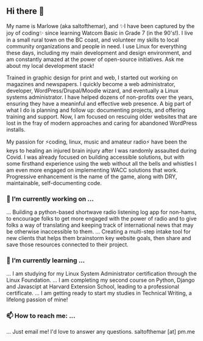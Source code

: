 ## Hi there 👋
My name is Marlowe (aka saltofthemar), and ✨I have been captured by the joy of coding✨ since learning Watcom Basic in Grade 7 (in the 90's!). I live in a small rural town on the BC coast, and volunteer my skills to local community organizations and people in need. I use Linux for everything these days, including my main development and design environment, and am constantly amazed at the power of open-source initiatives. Ask me about my local development stack!

Trained in graphic design for print and web, I started out working on magazines and newspapers. I quickly become a web administrator, developer, WordPress/Drupal/Moodle wizard, and eventually a Linux systems administrator. I have helped dozens of non-profits over the years, ensuring they have a meaninful and effective web presence. A big part of what I do is planning and follow up: documenting projects, and offering training and support. Now, I am focused on rescuing older websites that are lost in the fray of modern approaches and caring for abandoned WordPress installs. 

My passion for ⚡coding, linux, music and amateur radio⚡ have been the keys to healing an injured brain injury after I was randomly assaulted during Covid. I was already focused on building accessible solutions, but with some firsthand experience using the web without all the bells and whistles I am even more engaged on implementing WACC solutions that work. Progressive enhancement is the name of the game, along with DRY, maintainable, self-documenting code.

### 🔭 I’m currently working on ...
... Building a python-based shortwave radio listening log app for non-hams, to encourage folks to get more engaged with the power of radio and to give folks a way of translating and keeping track of international news that may be otherwise inaccessible to them.
... Creating a multi-step intake tool for new clients that helps them brainstorm key website goals, then share and save those resources connected to their project.

### 🌱 I’m currently learning ...
... I am studying for my Linux System Administrator certification through the Linux Foundation.
... I am completing my second course on Python, Django and Javascipt at Harvard Extension School, leading to a professional certificate.
... I am getting ready to start my studies in Technical Writing, a lifelong passion of mine!

### 📫 How to reach me: ...
... Just email me! I'd love to answer any questions. saltofthemar [at] pm.me

<!--
**saltofthemar/saltofthemar** is a ✨ _special_ ✨ repository because its `README.md` (this file) appears on your GitHub profile.

Here are some ideas to get you started:

- 🔭 I’m currently working on ...
- 🌱 I’m currently learning ...
- 👯 I’m looking to collaborate on ...
- 🤔 I’m looking for help with ...
- 💬 Ask me about ...
- 📫 How to reach me: ...
- 😄 Pronouns: ...
- ⚡ Fun fact: ...
-->
